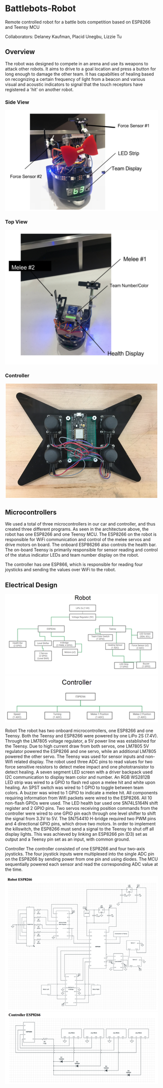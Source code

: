 # Battlebots-Robot
Remote controlled robot for a battle bots competition based on ESP8266 and Teensy MCU

Collaborators: Delaney Kaufman, Placid Unegbu, Lizzie Tu

## Overview

The robot was designed to compete in an arena and use its weapons to attack other robots. It aims to drive to a goal location and press a button for long enough to damage the other team. It has capabilties of healing based on recognizing a certain frequency of light from a beacon and various visual and acoustic indicators to signal that the touch receptors have registered a 'hit' on another robot. 

### Side View
![alt text](https://github.com/dekauf/Battlebots-Robot/blob/master/side%20view.png)

### Top View
![alt text](https://github.com/OmkarSavant/Battlebots-Robot/blob/master/top%20view.png)

### Controller

![alt text](https://github.com/OmkarSavant/Battlebots-Robot/blob/master/controller.png)


## Microcontrollers 

We used a total of three microcontrollers in our car and controller, and thus created three different programs. As seen in the architecture above, the robot has one ESP8266 and one Teensy MCU. The ESP8266 on the robot is responsible for WiFi communication and control of the melee servos and drive motors on board. The onboard ESP86266 also controls the health bar. The on-board Teensy is primarily responsible for sensor reading and control of the status indicator LEDs and team number display on the robot. 
	
The controller has one ESP866, which is responsible for reading four joysticks and sending the values over WiFi to the robot. 

## Electrical Design

![alt text](https://github.com/OmkarSavant/Battlebots-Robot/blob/master/robot%20overview.png)
![alt text](https://github.com/OmkarSavant/Battlebots-Robot/blob/master/controller%20overview.png)

Robot
	The robot has two onboard microcontrollers, one ESP8266 and one Teensy. Both the Teensy and ESP8266 were powered by one LiPo 2S (7.4V). Through the LM7805 voltage regulator, a 5V power line was established for the Teensy. Due to high current draw from both servos, one LM7805 5V regulator powered the ESP8266 and one servo, while an additional LM7805 powered the other servo.
The Teensy was used for sensor inputs and non-Wifi related display. The robot used three ADC pins to read values for two force sensitive resistors to detect melee impact and one phototransistor to detect healing. A seven segment LED screen with a driver backpack used I2C communication to display team color and number. An RGB WS2812B LED strip was wired to a GPIO to flash red upon a melee hit and white upon healing. An SPST switch was wired to 1 GPIO to toggle between team colors. A buzzer was wired to 1 GPIO to indicate a melee hit.
	All components requiring information from Wifi packets were wired to the ESP8266. All 10 non-flash GPIOs were used. The LED health bar used one SN74LS164N shift register and 2 GPIO pins. Two servos receiving position commands from the controller were wired to one GPIO pin each through one level shifter to shift the signal from 3.3V to 5V. The SN754410 H-bridge required two PWM pins and 4 directional GPIO pins, which drove two motors. 
	In order to implement the killswitch, the ESP8266 must send a signal to the Teensy to shut off all display lights. This was achieved by linking an ESP8266 pin (D3) set as output and a Teensy pin set as an input, with common ground. 

Controller
	The controller consisted of one ESP8266 and four two-axis joysticks. The four joystick inputs were multiplexed into the single ADC pin on the ESP8266 by sending power from one pin and using diodes. The MCU sequentially powered each sensor and read the corresponding ADC value at the time. 
	
![alt text](https://github.com/OmkarSavant/Battlebots-Robot/blob/master/robot%20ESPP%20diagram.png)
![alt text](https://github.com/OmkarSavant/Battlebots-Robot/blob/master/controller%20diagram.png)


  

  
  

